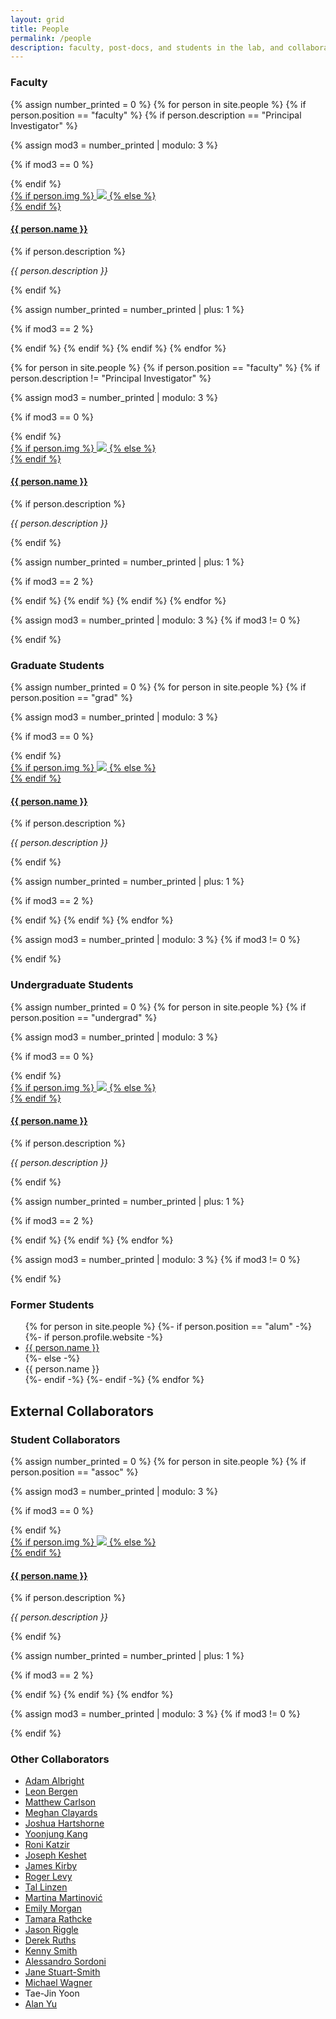 ```yaml
---
layout: grid
title: People
permalink: /people
description: faculty, post-docs, and students in the lab, and collaborators
---
```



### Faculty
{% assign number_printed = 0 %}
{% for person in site.people %}
{% if person.position == "faculty" %}
{% if person.description == "Principal Investigator" %}

{% assign mod3 = number_printed | modulo: 3 %}

{% if mod3 == 0 %}
<div class="row">
{% endif %}

<div class="person">
    <div class="thumbnail">
        <a href="{{ person.url | prepend: site.baseurl | prepend: site.url }}">
        {% if person.img %}
        <img class="thumbnail" src="{{ person.img | prepend: '/assets/img/' | prepend: site.baseurl | prepend: site.url }}"/>
        {% else %}
        <div class="thumbnail blankbox"></div>
        {% endif %}    
        <span> <!-- mouse over material --> </span>
        </a>
    </div>
    <a href="{{ person.url | prepend: site.baseurl | prepend: site.url }}">
        <h4>{{ person.name }}</h4>
    </a>
    {% if person.description %}
    <i><p>{{ person.description }}</p></i>
    {% endif %}
</div>

{% assign number_printed = number_printed | plus: 1 %}

{% if mod3 == 2 %}
</div>
{% endif %}
{% endif %}
{% endif %}
{% endfor %}

{% for person in site.people %}
{% if person.position == "faculty" %}
{% if person.description != "Principal Investigator" %}

{% assign mod3 = number_printed | modulo: 3 %}

{% if mod3 == 0 %}
<div class="row">
{% endif %}

<div class="person">
    <div class="thumbnail">
        <a href="{{ person.url | prepend: site.baseurl | prepend: site.url }}">
        {% if person.img %}
        <img class="thumbnail" src="{{ person.img | prepend: '/assets/img/' | prepend: site.baseurl | prepend: site.url }}"/>
        {% else %}
        <div class="thumbnail blankbox"></div>
        {% endif %}    
        <span> <!-- mouse over material --> </span>
        </a>
    </div>
    <a href="{{ person.url | prepend: site.baseurl | prepend: site.url }}">
        <h4>{{ person.name }}</h4>
    </a>
    {% if person.description %}
    <i><p>{{ person.description }}</p></i>
    {% endif %}
</div>

{% assign number_printed = number_printed | plus: 1 %}

{% if mod3 == 2 %}
</div>
{% endif %}
{% endif %}
{% endif %}
{% endfor %}

{% assign mod3 = number_printed | modulo: 3 %}
{% if mod3 != 0 %}
</div>
{% endif %}

### Graduate Students
{% assign number_printed = 0 %}
{% for person in site.people %}
{% if person.position == "grad" %}

{% assign mod3 = number_printed | modulo: 3 %}

{% if mod3 == 0 %}
<div class="row">
{% endif %}

<div class="person">
    <div class="thumbnail">
        <a href="{{ person.url | prepend: site.baseurl | prepend: site.url }}">
        {% if person.img %}
        <img class="thumbnail" src="{{ person.img | prepend: '/assets/img/' | prepend: site.baseurl | prepend: site.url }}"/>
        {% else %}
        <div class="thumbnail blankbox"></div>
        {% endif %}    
        <span> <!-- mouse over material --> </span>
        </a>
    </div>
    <a href="{{ person.url | prepend: site.baseurl | prepend: site.url }}">
        <h4>{{ person.name }}</h4>
    </a>
    {% if person.description %}
    <i><p>{{ person.description }}</p></i>
    {% endif %}
</div>

{% assign number_printed = number_printed | plus: 1 %}

{% if mod3 == 2 %}
</div>
{% endif %}
{% endif %}
{% endfor %}

{% assign mod3 = number_printed | modulo: 3 %}
{% if mod3 != 0 %}
</div>
{% endif %}

### Undergraduate Students
{% assign number_printed = 0 %}
{% for person in site.people %}
{% if person.position == "undergrad" %}

{% assign mod3 = number_printed | modulo: 3 %}

{% if mod3 == 0 %}
<div class="row">
{% endif %}

<div class="person">
    <div class="thumbnail">
        <a href="{{ person.url | prepend: site.baseurl | prepend: site.url }}">
        {% if person.img %}
        <img class="thumbnail" src="{{ person.img | prepend: '/assets/img/' | prepend: site.baseurl | prepend: site.url }}"/>
        {% else %}
        <div class="thumbnail blankbox"></div>
        {% endif %}    
        <span> <!-- mouse over material --> </span>
        </a>
    </div>
    <a href="{{ person.url | prepend: site.baseurl | prepend: site.url }}">
        <h4>{{ person.name }}</h4>
    </a>
    {% if person.description %}
    <i><p>{{ person.description }}</p></i>
    {% endif %}
</div>

{% assign number_printed = number_printed | plus: 1 %}

{% if mod3 == 2 %}
</div>
{% endif %}
{% endif %}
{% endfor %}

{% assign mod3 = number_printed | modulo: 3 %}
{% if mod3 != 0 %}
</div>
{% endif %}

### Former Students

<ul>
    {% for person in site.people %}
    {%- if person.position == "alum" -%}
    {%- if person.profile.website -%}
    <li><a href="{{ person.profile.website }}">{{ person.name }}</a></li>
    {%- else -%}
    <li>{{ person.name }}</li>
    {%- endif -%}
    {%- endif -%}
    {% endfor %}
</ul>


## External Collaborators

### Student Collaborators

{% assign number_printed = 0 %}
{% for person in site.people %}
{% if person.position == "assoc" %}

{% assign mod3 = number_printed | modulo: 3 %}

{% if mod3 == 0 %}
<div class="row">
{% endif %}

<div class="person">
    <div class="thumbnail">
        <a href="{{ person.url | prepend: site.baseurl | prepend: site.url }}">
        {% if person.img %}
        <img class="thumbnail" src="{{ person.img | prepend: '/assets/img/' | prepend: site.baseurl | prepend: site.url }}"/>
        {% else %}
        <div class="thumbnail blankbox"></div>
        {% endif %}    
        <span> <!-- mouse over material --> </span>
        </a>
    </div>
    <a href="{{ person.url | prepend: site.baseurl | prepend: site.url }}">
        <h4>{{ person.name }}</h4>
    </a>
    {% if person.description %}
    <i><p>{{ person.description }}</p></i>
    {% endif %}
</div>

{% assign number_printed = number_printed | plus: 1 %}

{% if mod3 == 2 %}
</div>
{% endif %}
{% endif %}
{% endfor %}

{% assign mod3 = number_printed | modulo: 3 %}
{% if mod3 != 0 %}
</div>
{% endif %}


### Other Collaborators

- [Adam Albright](http://web.mit.edu/albright/www/)
- [Leon Bergen](http://profiles.ucsd.edu/leon.bergen)
- [Matthew Carlson](http://cls.psu.edu/people/mtc173)
- [Meghan Clayards](https://www.mcgill.ca/linguistics/people/faculty/clayards)
- [Joshua Hartshorne](http://l3atbc.org/JKHartshorne.About.html)
- [Yoonjung Kang](https://www.yoonjungkang.com)
- [Roni Katzir](https://english.tau.ac.il/profile/rkatzir)
- [Joseph Keshet](http://u.cs.biu.ac.il/~jkeshet/)
- [James Kirby](http://www.lel.ed.ac.uk/~jkirby/)
- [Roger Levy](http://www.mit.edu/~rplevy/)
- [Tal Linzen](http://tallinzen.net)
- [Martina Martinovi&#263;](http://inamartinovic.com)
- [Emily Morgan](https://sites.tufts.edu/emilymorgan/)
- [Tamara Rathcke](https://www.kent.ac.uk/secl/ell/staff/rathcke.html)
- [Jason Riggle](http://hum.uchicago.edu/~jriggle/)
- [Derek Ruths](http://www.derekruths.com)
- [Kenny Smith](https://www.ed.ac.uk/profile/kenny-smith)
- [Alessandro Sordoni](https://www.microsoft.com/en-us/research/people/alsordon/)
- [Jane Stuart-Smith](https://www.gla.ac.uk/schools/critical/staff/janestuart-smith/)
- [Michael Wagner](http://www.mcgill.ca/linguistics/people/faculty/wagner)
- Tae-Jin Yoon
- [Alan Yu](https://lucian.uchicago.edu/blogs/aclyu/)
